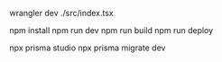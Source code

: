 wrangler dev ./src/index.tsx

npm install
npm run dev
npm run build
npm run deploy

npx prisma studio
npx prisma migrate dev